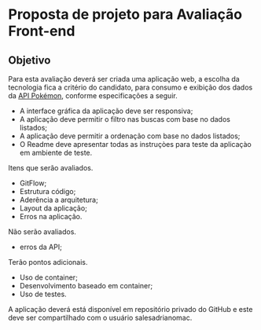 # Proposta de projeto para Avaliação Front-end
## Objetivo
Para esta avaliação deverá ser criada uma aplicação web, a escolha da tecnologia fica a critério do candidato, para consumo e exibição dos dados da  [API Pokémon](https://pokeapi.co/), conforme especificações a seguir.
- A interface gráfica da aplicação deve ser responsiva;
- A aplicação deve permitir o filtro nas buscas com base no dados listados;
- A aplicação deve permitir a ordenação com base no dados listados;
- O Readme deve apresentar todas as instruçòes para teste da aplicaçào em ambiente de teste.

Itens que serão avaliados.
- GitFlow;
- Estrutura código;
- Aderência a arquitetura;
- Layout da aplicação;
- Erros na aplicação.

Não serão avaliados.
- erros da API;
  
Terão pontos adicionais.
- Uso de container;
- Desenvolvimento baseado em container;
- Uso de testes.

A aplicação deverá está disponível em repositório privado do GitHub e este deve ser compartilhado com o usuário salesadrianomac. 
